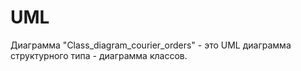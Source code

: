 # UML
Диаграмма "Class_diagram_courier_orders" - это UML диаграмма структурного типа - диаграмма классов. 
